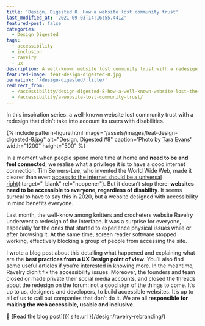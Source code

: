 ```yaml
---
title: 'Design, Digested 8. How a website lost community trust'
last_modified_at: '2021-09-03T14:16:55.441Z'
featured-post: false
categories:
  - Design Digested
tags:
  - accessibility
  - inclusion
  - ravelry
  - ux
description: A well-known website lost community trust with a redesign that didn't take into account its users with disabilities.
featured-image: feat-design-digested-8.jpg
permalink: '/design-digested/:title/'
redirect_from:
  - /accessibility/design-digested-8-how-a-well-known-website-lost-the-trust-of-their-community/
  - /accessibility/a-website-lost-community-trust/
---
```

<p class="lead">In this inspiration series: a well-known website lost community trust with a redesign that didn’t take into account its users with disabilities.</p>

<!--more-->

{% include pattern-figure.html image="/assets/images/feat-design-digested-8.jpg" alt="Design, Digested #8" caption='Photo by <a href="https://unsplash.com/photos/IcvR0jFbsz0" target="_blank" rel="noopener">Tara Evans</a>' width="1200" height="500" %}

In a moment when people spend more time at home and **need to be and feel connected**, we realise what a privilege it is to have a good internet connection. Tim Berners-Lee, who invented the World Wide Web, made it clearer than ever: [access to the internet should be a universal right](https://www.theguardian.com/commentisfree/2020/jun/04/covid-19-internet-universal-right-lockdown-online){:target="_blank" rel="noopener"}. But it doesn’t stop there: **websites need to be accessible to everyone, regardless of disability**. It seems surreal to have to say this in 2020, but a website designed with accessibility in mind benefits everyone.

Last month, the well-know among knitters and crocheters website Ravelry underwent a redesign of the interface. It was a surprise for everyone, especially for the ones that started to experience physical issues while or after browsing it. At the same time, screen reader software stopped working, effectively blocking a group of people from accessing the site.

I wrote a blog post about this detailing what happened and explaining what are the **best practices from a UX Design point of view**. You’ll also find some useful articles if you’re interested in knowing more. In the meantime, Ravelry didn’t fix the accessibility issues. Moreover, the founders and team closed or made private their social media accounts, and closed the threads about the redesign on the forum: not a good sign of the things to come. It’s up to us, designers and developers, to build accessible websites. It’s up to all of us to call out companies that don’t do it. We are all r**esponsible for making the web accessible, usable and inclusive**.

🔗 [Read the blog post]({{ site.url }}/design/ravelry-rebranding/)

